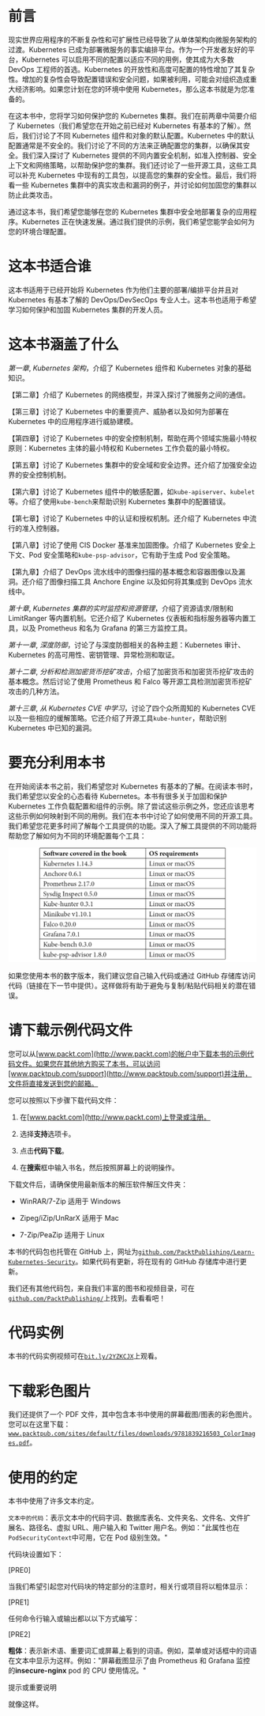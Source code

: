 # 前言

现实世界应用程序的不断复杂性和可扩展性已经导致了从单体架构向微服务架构的过渡。Kubernetes 已成为部署微服务的事实编排平台。作为一个开发者友好的平台，Kubernetes 可以启用不同的配置以适应不同的用例，使其成为大多数 DevOps 工程师的首选。Kubernetes 的开放性和高度可配置的特性增加了其复杂性。增加的复杂性会导致配置错误和安全问题，如果被利用，可能会对组织造成重大经济影响。如果您计划在您的环境中使用 Kubernetes，那么这本书就是为您准备的。

在这本书中，您将学习如何保护您的 Kubernetes 集群。我们在前两章中简要介绍了 Kubernetes（我们希望您在开始之前已经对 Kubernetes 有基本的了解）。然后，我们讨论了不同 Kubernetes 组件和对象的默认配置。Kubernetes 中的默认配置通常是不安全的。我们讨论了不同的方法来正确配置您的集群，以确保其安全。我们深入探讨了 Kubernetes 提供的不同内置安全机制，如准入控制器、安全上下文和网络策略，以帮助保护您的集群。我们还讨论了一些开源工具，这些工具可以补充 Kubernetes 中现有的工具包，以提高您的集群的安全性。最后，我们将看一些 Kubernetes 集群中的真实攻击和漏洞的例子，并讨论如何加固您的集群以防止此类攻击。

通过这本书，我们希望您能够在您的 Kubernetes 集群中安全地部署复杂的应用程序。Kubernetes 正在快速发展。通过我们提供的示例，我们希望您能学会如何为您的环境合理配置。

# 这本书适合谁

这本书适用于已经开始将 Kubernetes 作为他们主要的部署/编排平台并且对 Kubernetes 有基本了解的 DevOps/DevSecOps 专业人士。这本书也适用于希望学习如何保护和加固 Kubernetes 集群的开发人员。

# 这本书涵盖了什么

*第一章*, *Kubernetes 架构*，介绍了 Kubernetes 组件和 Kubernetes 对象的基础知识。

【第二章】介绍了 Kubernetes 的网络模型，并深入探讨了微服务之间的通信。

【第三章】讨论了 Kubernetes 中的重要资产、威胁者以及如何为部署在 Kubernetes 中的应用程序进行威胁建模。

【第四章】讨论了 Kubernetes 中的安全控制机制，帮助在两个领域实施最小特权原则：Kubernetes 主体的最小特权和 Kubernetes 工作负载的最小特权。

【第五章】讨论了 Kubernetes 集群中的安全域和安全边界。还介绍了加强安全边界的安全控制机制。

【第六章】讨论了 Kubernetes 组件中的敏感配置，如`kube-apiserver`、`kubelet`等。介绍了使用`kube-bench`来帮助识别 Kubernetes 集群中的配置错误。

【第七章】讨论了 Kubernetes 中的认证和授权机制。还介绍了 Kubernetes 中流行的准入控制器。

【第八章】讨论了使用 CIS Docker 基准来加固图像。介绍了 Kubernetes 安全上下文、Pod 安全策略和`kube-psp-advisor`，它有助于生成 Pod 安全策略。

【第九章】介绍了 DevOps 流水线中的图像扫描的基本概念和容器图像以及漏洞。还介绍了图像扫描工具 Anchore Engine 以及如何将其集成到 DevOps 流水线中。

*第十章*, *Kubernetes 集群的实时监控和资源管理*，介绍了资源请求/限制和 LimitRanger 等内置机制。它还介绍了 Kubernetes 仪表板和指标服务器等内置工具，以及 Prometheus 和名为 Grafana 的第三方监控工具。

*第十一章*, *深度防御*，讨论了与深度防御相关的各种主题：Kubernetes 审计、Kubernetes 的高可用性、密钥管理、异常检测和取证。

*第十二章*, *分析和检测加密货币挖矿攻击*，介绍了加密货币和加密货币挖矿攻击的基本概念。然后讨论了使用 Prometheus 和 Falco 等开源工具检测加密货币挖矿攻击的几种方法。

*第十三章*, *从 Kubernetes CVE 中学习*，讨论了四个众所周知的 Kubernetes CVE 以及一些相应的缓解策略。它还介绍了开源工具`kube-hunter`，帮助识别 Kubernetes 中已知的漏洞。

# 要充分利用本书

在开始阅读本书之前，我们希望您对 Kubernetes 有基本的了解。在阅读本书时，我们希望您以安全的心态看待 Kubernetes。本书有很多关于加固和保护 Kubernetes 工作负载配置和组件的示例。除了尝试这些示例之外，您还应该思考这些示例如何映射到不同的用例。我们在本书中讨论了如何使用不同的开源工具。我们希望您花更多时间了解每个工具提供的功能。深入了解工具提供的不同功能将帮助您了解如何为不同的环境配置每个工具：

![](img/Preface_table.jpg)

如果您使用本书的数字版本，我们建议您自己输入代码或通过 GitHub 存储库访问代码（链接在下一节中提供）。这样做将有助于避免与复制/粘贴代码相关的潜在错误。

# 请下载示例代码文件

您可以从[www.packt.com](http://www.packt.com)的帐户中下载本书的示例代码文件。如果您在其他地方购买了本书，可以访问[www.packtpub.com/support](http://www.packtpub.com/support)并注册，文件将直接发送到您的邮箱。

您可以按照以下步骤下载代码文件：

1.  在[www.packt.com](http://www.packt.com)上登录或注册。

1.  选择**支持**选项卡。

1.  点击**代码下载**。

1.  在**搜索**框中输入书名，然后按照屏幕上的说明操作。

下载文件后，请确保使用最新版本的解压软件解压文件夹：

+   WinRAR/7-Zip 适用于 Windows

+   Zipeg/iZip/UnRarX 适用于 Mac

+   7-Zip/PeaZip 适用于 Linux

本书的代码包也托管在 GitHub 上，网址为[`github.com/PacktPublishing/Learn-Kubernetes-Security`](https://github.com/PacktPublishing/Learn-Kubernetes-Security)。如果代码有更新，将在现有的 GitHub 存储库中进行更新。

我们还有其他代码包，来自我们丰富的图书和视频目录，可在[`github.com/PacktPublishing/`](https://github.com/PacktPublishing/)上找到。去看看吧！

# 代码实例

本书的代码实例视频可在[`bit.ly/2YZKCJX`](https://bit.ly/2YZKCJX)上观看。

# 下载彩色图片

我们还提供了一个 PDF 文件，其中包含本书中使用的屏幕截图/图表的彩色图片。您可以在这里下载：[`www.packtpub.com/sites/default/files/downloads/9781839216503_ColorImages.pdf`](http://www.packtpub.com/sites/default/files/downloads/9781839216503_ColorImages.pdf)。

# 使用的约定

本书中使用了许多文本约定。

`文本中的代码`：表示文本中的代码字词、数据库表名、文件夹名、文件名、文件扩展名、路径名、虚拟 URL、用户输入和 Twitter 用户名。例如："此属性也在`PodSecurityContext`中可用，它在 Pod 级别生效。"

代码块设置如下：

[PRE0]

当我们希望引起您对代码块的特定部分的注意时，相关行或项目将以粗体显示：

[PRE1]

任何命令行输入或输出都以以下方式编写：

[PRE2]

**粗体**：表示新术语、重要词汇或屏幕上看到的词语。例如，菜单或对话框中的词语在文本中显示为这样。例如："屏幕截图显示了由 Prometheus 和 Grafana 监控的**insecure-nginx** pod 的 CPU 使用情况。"

提示或重要说明

就像这样。
